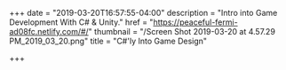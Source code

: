 +++
date = "2019-03-20T16:57:55-04:00"
description = "Intro into Game Development With C# & Unity."
href = "https://peaceful-fermi-ad08fc.netlify.com/#/"
thumbnail = "/Screen Shot 2019-03-20 at 4.57.29 PM_2019_03_20.png"
title = "C#'ly Into Game Design"

+++
